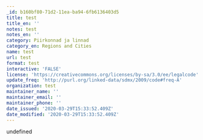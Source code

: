 ```yaml
---
_id: b160bf80-71d2-11ea-ba94-6fb6136403d5
title: test
title_en: ''
notes: test
notes_en: ''
category: Piirkonnad ja linnad
category_en: Regions and Cities
name: test
url: test
format: test
interactive: 'FALSE'
license: 'https://creativecommons.org/licenses/by-sa/3.0/ee/legalcode'
update_freq: 'http://purl.org/linked-data/sdmx/2009/code#freq-A'
organization: test
maintainer_name: ''
maintainer_email: ''
maintainer_phone: ''
date_issued: '2020-03-29T15:33:52.409Z'
date_modified: '2020-03-29T15:33:52.409Z'
---
```

undefined
